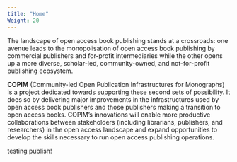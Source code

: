 ```yaml
---
title: "Home"
Weight: 20
---
```


The landscape of open access book publishing stands at a crossroads: one avenue leads to the monopolisation of open access book publishing by commercial publishers and for-profit intermediaries while the other opens up a more diverse, scholar-led, community-owned, and not-for-profit publishing ecosystem. 

**COPIM** (Community-led Open Publication Infrastructures for Monographs) is a project dedicated towards supporting these second sets of possibility. It does so by delivering major improvements in the infrastructures used by open access book publishers and those publishers making a transition to open access books. COPIM’s innovations will enable more productive collaborations between stakeholders (including librarians, publishers, and researchers) in the open access landscape and expand opportunities to develop the skills necessary to run open access publishing operations.

testing publish!
